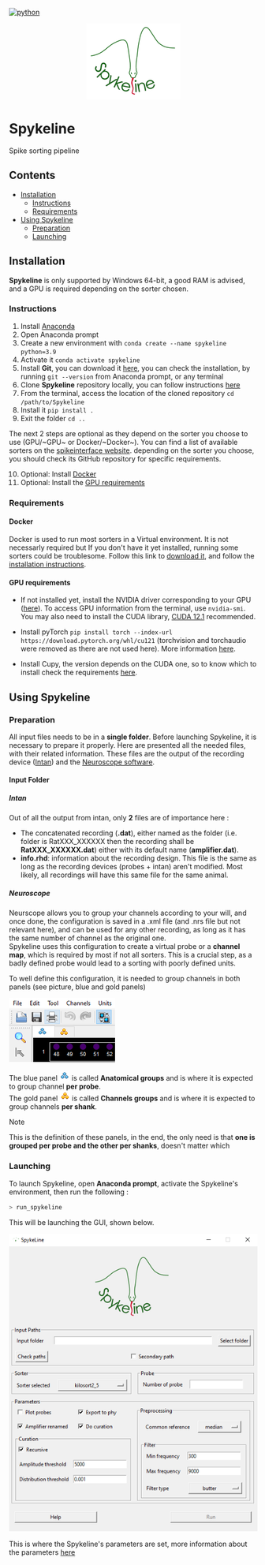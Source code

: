 [![python](https://upload.wikimedia.org/wikipedia/commons/1/1b/Blue_Python_3.9_Shield_Badge.svg)](https://www.python.org/)

<p align="center">
  <img src="./spykeline/docs/logo.png" alt="Spykeline logo" />
</p>


# Spykeline

Spike sorting pipeline

## Contents

- [Installation](#installation)
  - [Instructions](#instructions)
  - [Requirements](#requirements)
- [Using Spykeline](#using-spykeline)
  - [Preparation](#preparation)
  - [Launching](#launching)


## Installation 

**Spykeline** is only supported by Windows 64-bit, a good RAM is advised, and a GPU is required depending on the sorter chosen.

### Instructions

1. Install [Anaconda](https://www.anaconda.com/download)
2. Open Anaconda prompt 
3. Create a new environment with `conda create --name spykeline python=3.9`
4. Activate it `conda activate spykeline`
5. Install **Git**, you can download it [here](https://git-scm.com/download/win), you can check the installation, by running `git --version` from Anaconda prompt, or any terminal
6. Clone **Spykeline** repository locally, you can follow instructions [here](https://docs.github.com/fr/repositories/creating-and-managing-repositories/cloning-a-repository)
7. From the terminal, access the location of the cloned repository `cd /path/to/Spykeline`
8. Install it `pip install .`
9. Exit the folder `cd ..`

The next 2 steps are optional as they depend on the sorter you choose to use (GPU/~GPU~ or Docker/~Docker~). You can find a list of available sorters on the [spikeinterface website](https://spikeinterface.readthedocs.io/en/stable/modules/sorters.html#). depending on the sorter you choose, you should check its GitHub repository for specific requirements. 

10. Optional: Install [Docker](#docker)
11. Optional: Install the [GPU requirements](#gpu-requirements)

### Requirements

#### Docker

Docker is used to run most sorters in a Virtual environment. It is not necessarly required but If you don't have it yet installed, running some sorters could be troublesome. Follow this link to [download it](https://www.docker.com/), and follow the [installation instructions](https://docs.docker.com/desktop/install/windows-install/). 

#### GPU requirements

- If not installed yet, install the NVIDIA driver corresponding to your GPU ([here](https://www.nvidia.com/Download/index.aspx?lang=en-us)). To access GPU information from the terminal, use `nvidia-smi`. You may also need to install the CUDA library, [CUDA 12.1](https://developer.nvidia.com/cuda-12-1-0-download-archive) recommended.

- Install pyTorch `pip install torch --index-url https://download.pytorch.org/whl/cu121` (torchvision and torchaudio were removed as there are not used here). More information [here](https://pytorch.org/get-started/locally/).

- Install Cupy, the version depends on the CUDA one, so to know which to install check the requirements [here](https://docs.cupy.dev/en/stable/install.html).


## Using Spykeline

### Preparation

All input files needs to be in a **single folder**. Before launching Spykeline, it is necessary to prepare it properly. Here are presented all the needed files, with their related information. These files are the output of the recording device ([Intan](https://intantech.com/downloads.html?tabSelect=Software&yPos=0)) and the [Neuroscope software](https://neurosuite.sourceforge.net/).

#### Input Folder
##### Intan

Out of all the output from intan, only **2** files are of importance here :
- The concatenated recording (**.dat**), either named as the folder (i.e. folder is RatXXX_XXXXXX then the recording shall be **RatXXX_XXXXXX.dat**) either with its default name (**amplifier.dat**).
- **info.rhd**: information about the recording design. This file is the same as long as the recording devices (probes + intan) aren't modified. Most likely, all recordings will have this same file for the same animal.

##### Neuroscope

Neurscope allows you to group your channels according to your will, and once done, the configuration is saved in a .xml file (and .nrs file but not relevant here), and can be used for any other recording, as long as it has the same number of channel as the original one.  
Spykeline uses this configuration to create a virtual probe or a **channel map**, which is required by most if not all sorters. This is a crucial step, as a badly defined probe would lead to a sorting with poorly defined units. 

To well define this configuration, it is needed to group channels in both panels (see picture, blue and gold panels)

![Neuroscope's organization](./spykeline/docs/neuroscope.png)

The blue panel ![blue panel](./spykeline/docs/blue_panel.png) is called **Anatomical groups** and is where it is expected to group channel **per probe**.  
The gold panel ![gold panel](./spykeline/docs/gold_panel.png) is called **Channels groups** and is where it is expected to group channels **per shank**.


> [!NOTE]
> This is the definition of these panels, in the end, the only need is that **one is grouped per probe and the other per shanks**, doesn't matter which

### Launching

To launch Spykeline, open **Anaconda prompt**, activate the Spykeline's environment, then run the following :

```bash
> run_spykeline
```

This will be launching the GUI, shown below.

<p align="center">
  <img src="./spykeline/docs/GUI.png" alt="GUI" />
</p>

This is where the Spykeline's parameters are set, more information about the parameters [here](./spykeline/README.md) 
